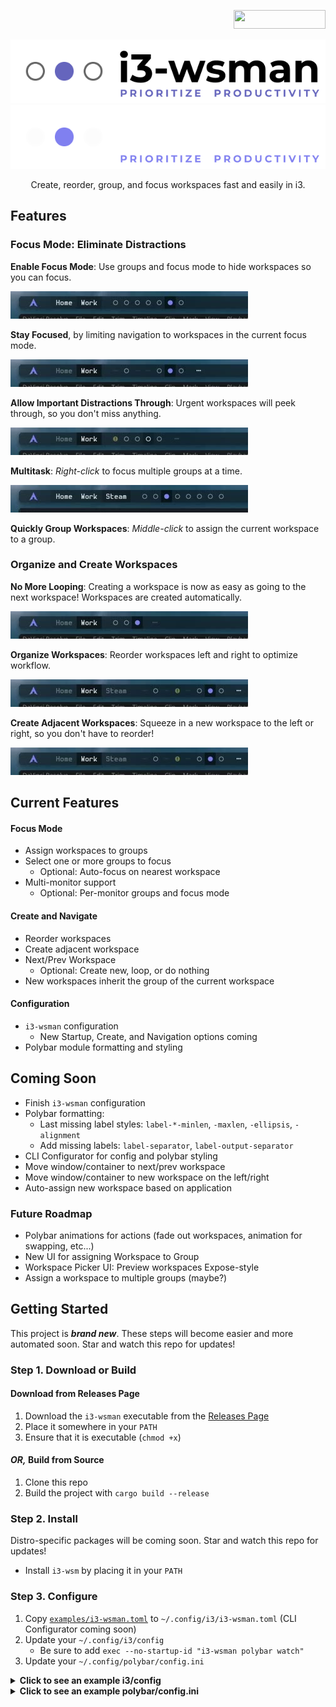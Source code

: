 <p align="right">
  <a href="https://www.buymeacoffee.com/dalrymple" target="_blank"><img src="https://img.buymeacoffee.com/button-api/?text=Buy Me A Coffee &emoji=&slug=dalrymple&button_colour=6565BD&font_colour=ffffff&font_family=Lato&outline_colour=ffffff&coffee_colour=FFDD00" height="30" width="147" /></a>
</p>

<p align="center">
  <img src="docs/images/banner-light.png#gh-light-mode-only" alt="i3-wsman" />
  <img src="docs/images/banner-dark.png#gh-dark-mode-only" alt="i3-wsman" />
</p>

<p align="center">
  Create, reorder, group, and focus workspaces fast and easily in i3.
</p>

## Features

### Focus Mode: Eliminate Distractions

**Enable Focus Mode**: Use groups and focus mode to hide workspaces so you can focus.

<img src="docs/images/focus-mode.webp" alt="i3-wsman enables distrction free" />

**Stay Focused**, by limiting navigation to workspaces in the current focus mode.

<img src="docs/images/focus-switch-ws.webp" alt="i3-wsman allows you to stay focused" />

**Allow Important Distractions Through**: Urgent workspaces will peek through, so you don't miss anything.

<img src="docs/images/urgent-peek.webp" alt="i3-wsman allows important distractions through" />

**Multitask**: _Right-click_ to focus multiple groups at a time.

<img src="docs/images/focus-multitask.webp" alt="i3-wsman allows you to multitask" />

**Quickly Group Workspaces**: _Middle-click_ to assign the current workspace to a group.


### Organize and Create Workspaces

**No More Looping**: Creating a workspace is now as easy as going to the next workspace! Workspaces are created automatically.

<img src="docs/images/create-next.webp" alt="i3-wsman creates new workspaces" />


**Organize Workspaces**: Reorder workspaces left and right to optimize workflow.

<img src="docs/images/focus-reorder.webp" alt="i3-wsman allows reordering workspaces" />

**Create Adjacent Workspaces**: Squeeze in a new workspace to the left or right, so you don't have to reorder!

<img src="docs/images/create-adjacent.webp" alt="i3-wsman allows creating adjacent workspaces" />


## Current Features

#### Focus Mode
- Assign workspaces to groups
- Select one or more groups to focus
  - Optional: Auto-focus on nearest workspace
- Multi-monitor support
  - Optional: Per-monitor groups and focus mode

#### Create and Navigate

- Reorder workspaces
- Create adjacent workspace
- Next/Prev Workspace
  - Optional: Create new, loop, or do nothing
- New workspaces inherit the group of the current workspace

#### Configuration
- `i3-wsman` configuration
  - New Startup, Create, and Navigation options coming
- Polybar module formatting and styling


## Coming Soon

- Finish `i3-wsman` configuration
- Polybar formatting:
  - Last missing label styles: `label-*-minlen`, `-maxlen`, `-ellipsis`, `-alignment`
  - Add missing labels: `label-separator`, `label-output-separator`
- CLI Configurator for config and polybar styling
- Move window/container to next/prev workspace
- Move window/container to new workspace on the left/right
- Auto-assign new workspace based on application

### Future Roadmap

- Polybar animations for actions (fade out workspaces, animation for swapping, etc...)
- New UI for assigning Workspace to Group
- Workspace Picker UI: Preview workspaces Expose-style
- Assign a workspace to multiple groups (maybe?)

## Getting Started

This project is **_brand new_**. These steps will become easier and more automated soon. Star and watch this repo for updates!

### Step 1. Download or Build
#### Download from Releases Page

1. Download the `i3-wsman` executable from the [Releases Page](https://github.com/i3-wsman/i3-wsman/releases/latest)
2. Place it somewhere in your `PATH`
3. Ensure that it is executable (`chmod +x`)

#### _OR,_ Build from Source

1. Clone this repo
2. Build the project with `cargo build --release`

### Step 2. Install

Distro-specific packages will be coming soon. Star and watch this repo for updates!

- Install `i3-wsm` by placing it in your `PATH`

### Step 3. Configure

1. Copy [`examples/i3-wsman.toml`](examples/i3-wsman.toml) to `~/.config/i3/i3-wsman.toml` (CLI Configurator coming soon)
2. Update your `~/.config/i3/config`
    - Be sure to add `exec --no-startup-id "i3-wsman polybar watch"`
3. Update your `~/.config/polybar/config.ini`

<details>
<summary><b>Click to see an example i3/config</b></summary>

```shell
# switch to workspace
bindsym $mod+1 exec --no-startup-id "i3-wsman goto 1"
bindsym $mod+2 exec --no-startup-id "i3-wsman goto 2"
bindsym $mod+3 exec --no-startup-id "i3-wsman goto 3"
bindsym $mod+4 exec --no-startup-id "i3-wsman goto 4"
bindsym $mod+5 exec --no-startup-id "i3-wsman goto 5"
bindsym $mod+6 exec --no-startup-id "i3-wsman goto 6"
bindsym $mod+7 exec --no-startup-id "i3-wsman goto 7"
bindsym $mod+8 exec --no-startup-id "i3-wsman goto 8"
bindsym $mod+9 exec --no-startup-id "i3-wsman goto 9"
bindsym $mod+0 exec --no-startup-id "i3-wsman goto 10"

# Left/Right Navigation
# Ctrl + Super + Left/Right
bindsym $mod+Ctrl+Left exec --no-startup-id "i3-wsman prev create group nogroup output"
bindsym $mod+Ctrl+Right exec --no-startup-id "i3-wsman next create group nogroup output"

# Reorder Workspace
# Ctrl + Super + Shift + Left/Right
bindsym $mod+Ctrl+Shift+Left exec --no-startup-id "i3-wsman reorder left"
bindsym $mod+Ctrl+Shift+Right exec --no-startup-id "i3-wsman reorder right"

# Create adjacent workspace
# Ctrl + Alt + Super + Left/Right
bindsym $mod+Ctrl+Mod1+Left exec --no-startup-id "i3-wsman adjacent left"
bindsym $mod+Ctrl+Mod1+Right exec --no-startup-id "i3-wsman adjacent right"

# Assign workspace to group
# Super + Shift + g
bindsym $mod+Shift+g exec --no-startup-id i3-input -F 'exec --no-startup-id "i3-wsman group assign %s"' -P 'Group: '

# Rename workspace
# Super + Shift + n
bindsym $mod+Shift+n exec --no-startup-id i3-input -F 'exec --no-startup-id "i3-wsman rename %s"' -P 'Workspace Name: '

# Start the i3-wsman watcher
exec --no-startup-id "i3-wsman polybar watch"
```

</details>


<details>
<summary><b>Click to see an example polybar/config.ini</b></summary>

```ini
[bar/my-bar]
; Must enable ipc!
enable-ipc = true
; ...
modules-left = i3wsm-groups i3wsm-workspaces i3wsm-toggle-hidden

[module/i3wsm-groups]
type = custom/ipc
hook-0 = i3-wsman polybar module-groups
initial = 1
format = <label>
format-font = 3

[module/i3wsm-toggle-hidden]
type = custom/ipc
hook-0 = i3-wsman polybar module-toggle-hidden
initial = 1
format = <label>
format-font = 3

[module/i3wsm-workspaces]
type = custom/ipc
hook-0 = i3-wsman polybar module-workspaces
initial = 1
format = <label>
format-font = 3
```

</details>

